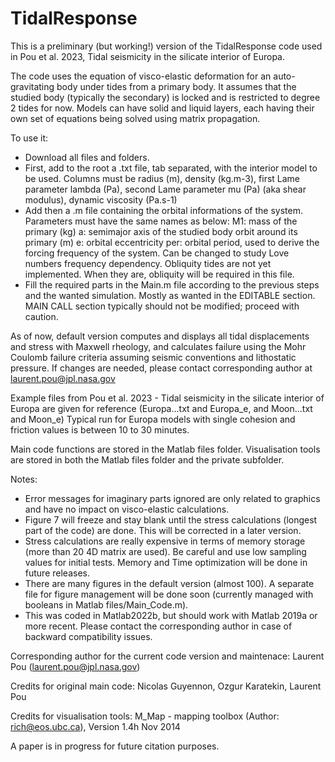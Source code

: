 # TidalResponse
This is a preliminary (but working!) version of the TidalResponse code used in Pou et al. 2023, Tidal seismicity in the silicate interior of Europa.

The code uses the equation of visco-elastic deformation for an auto-gravitating body under tides from a primary body.
It assumes that the studied body (typically the secondary) is locked and is restricted to degree 2 tides for now.
Models can have solid and liquid layers, each having their own set of equations being solved using matrix propagation.

To use it:
- Download all files and folders.
- First, add to the root a .txt file, tab separated, with the interior model to be used.
Columns must be radius (m), density (kg.m-3), first Lame parameter lambda (Pa), second Lame parameter mu (Pa) (aka shear modulus), dynamic viscosity (Pa.s-1)
- Add then a .m file containing the orbital informations of the system.
Parameters must have the same names as below:
M1: mass of the primary (kg)
a: semimajor axis of the studied body orbit around its primary (m)
e: orbital eccentricity
per: orbital period, used to derive the forcing frequency of the system. Can be changed to study Love numbers frequency dependency.
Obliquity tides are not yet implemented. When they are, obliquity will be required in this file.
- Fill the required parts in the Main.m file according to the previous steps and the wanted simulation.
Mostly as wanted in the EDITABLE section. MAIN CALL section typically should not be modified; proceed with caution.

As of now, default version computes and displays all tidal displacements and stress with Maxwell rheology, and calculates failure using the Mohr Coulomb failure criteria assuming seismic conventions and lithostatic pressure.
If changes are needed, please contact corresponding author at laurent.pou@jpl.nasa.gov

Example files from Pou et al. 2023 - Tidal seismicity in the silicate interior of Europa are given for reference (Europa...txt and Europa_e, and Moon...txt and Moon_e)
Typical run for Europa models with single cohesion and friction values is between 10 to 30 minutes.

Main code functions are stored in the Matlab files folder.
Visualisation tools are stored in both the Matlab files folder and the private subfolder.


Notes:
- Error messages for imaginary parts ignored are only related to graphics and have no impact on visco-elastic calculations.
- Figure 7 will freeze and stay blank until the stress calculations (longest part of the code) are done. 
This will be corrected in a later version.
- Stress calculations are really expensive in terms of memory storage (more than 20 4D matrix are used). 
Be careful and use low sampling values for initial tests.
Memory and Time optimization will be done in future releases.
- There are many figures in the default version (almost 100).
A separate file for figure management will be done soon (currently managed with booleans in Matlab files/Main_Code.m).
- This was coded in Matlab2022b, but should work with Matlab 2019a or more recent. Please contact the corresponding author in case of backward compatibility issues.


Corresponding author for the current code version and maintenace: Laurent Pou (laurent.pou@jpl.nasa.gov)

Credits for original main code: Nicolas Guyennon, Ozgur Karatekin, Laurent Pou

Credits for visualisation tools: M_Map - mapping toolbox (Author: rich@eos.ubc.ca), Version 1.4h  Nov 2014

A paper is in progress for future citation purposes.
